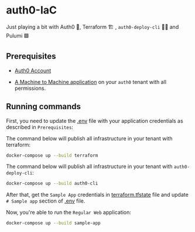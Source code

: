 # auth0-IaC

Just playing a bit with Auth0 🔐, Terraform 🏗️ , `auth0-deploy-cli` 🧑‍💻 and Pulumi 🟪

## Prerequisites

- [Auth0 Account](https://auth0.com/)

- [A Machine to Machine application](https://auth0.com/docs/get-started/auth0-overview/create-applications/machine-to-machine-apps) on your `auth0` tenant with all permissions.

## Running commands

First, you need to update the [.env](src/.env) file with your application credentials as described in `Prerequisites`:

The command below will publish all infrastructure in your tenant with terraform:

```bash
docker-compose up --build terraform
```

The command below will publish all infrastructure in your tenant with `auth0-deploy-cli`:

```bash
docker-compose up --build auth0-cli
```

After that, get the `Sample App` credentials in [terraform.tfstate](src/terraform/terraform.tfstate) file and update `# Sample app` section of [.env](src/.env) file.

Now, you're able to run the `Regular Web` application:

```bash
docker-compose up --build sample-app
```
